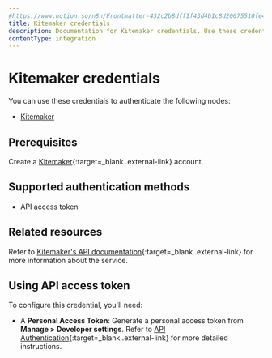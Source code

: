 ```yaml
---
#https://www.notion.so/n8n/Frontmatter-432c2b8dff1f43d4b1c8d20075510fe4
title: Kitemaker credentials
description: Documentation for Kitemaker credentials. Use these credentials to authenticate Kitemaker in n8n, a workflow automation platform.
contentType: integration
---
```


# Kitemaker credentials

You can use these credentials to authenticate the following nodes:

- [Kitemaker](/integrations/builtin/app-nodes/n8n-nodes-base.kitemaker/)

## Prerequisites

Create a [Kitemaker](https://www.kitemaker.co/){:target=_blank .external-link} account.

## Supported authentication methods

- API access token

## Related resources

Refer to [Kitemaker's API documentation](https://kitemakerhq.github.io/rest-docs/){:target=_blank .external-link} for more information about the service.

## Using API access token

To configure this credential, you'll need:

- A **Personal Access Token**: Generate a personal access token from **Manage > Developer settings**. Refer to [API Authentication](https://kitemakerhq.github.io/rest-docs/#documentationauthentication){:target=_blank .external-link} for more detailed instructions.

